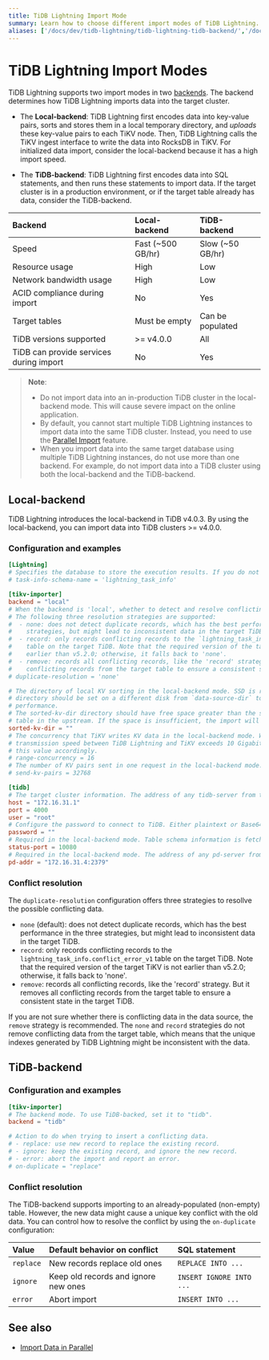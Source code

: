 ```yaml
---
title: TiDB Lightning Import Mode
summary: Learn how to choose different import modes of TiDB Lightning.
aliases: ['/docs/dev/tidb-lightning/tidb-lightning-tidb-backend/','/docs/dev/reference/tools/tidb-lightning/tidb-backend/','/tidb/dev/tidb-lightning-tidb-backend','/docs/dev/loader-overview/','/docs/dev/reference/tools/loader/','/docs/dev/load-misuse-handling/','/docs/dev/reference/tools/error-case-handling/load-misuse-handling/','/tidb/dev/load-misuse-handling','/tidb/dev/loader-overview/']
---
```


# TiDB Lightning Import Modes

TiDB Lightning supports two import modes in two [backends](/tidb-lightning/tidb-lightning-glossary.md#back-end). The backend determines how TiDB Lightning imports data into the target cluster.

- The **Local-backend**: TiDB Lightning first encodes data into key-value pairs, sorts and stores them in a local temporary directory, and *uploads* these key-value pairs to each TiKV node. Then, TiDB Lightning calls the TiKV ingest interface to write the data into RocksDB in TiKV. For initialized data import, consider the local-backend because it has a high import speed.

- The **TiDB-backend**: TiDB Lightning first encodes data into SQL statements, and then runs these statements to import data. If the target cluster is in a production environment, or if the target table already has data, consider the TiDB-backend.

| Backend | Local-backend | TiDB-backend |
|:---|:---|:---|
| Speed | Fast (~500 GB/hr) | Slow (~50 GB/hr) |
| Resource usage | High | Low |
| Network bandwidth usage | High | Low |
| ACID compliance during import | No | Yes |
| Target tables | Must be empty | Can be populated |
| TiDB versions supported | >= v4.0.0 | All |
| TiDB can provide services during import | No | Yes |

> **Note**:
>
> - Do not import data into an in-production TiDB cluster in the local-backend mode. This will cause severe impact on the online application.
> - By default, you cannot start multiple TiDB Lightning instances to import data into the same TiDB cluster. Instead, you need to use the [Parallel Import](/tidb-lightning/tidb-lightning-distributed-import.md) feature.
> - When you import data into the same target database using multiple TiDB Lightning instances, do not use more than one backend. For example, do not import data into a TiDB cluster using both the local-backend and the TiDB-backend.

## Local-backend

TiDB Lightning introduces the local-backend in TiDB v4.0.3. By using the local-backend, you can import data into TiDB clusters >= v4.0.0.

### Configuration and examples

```toml
[Lightning]
# Specifies the database to store the execution results. If you do not want to create this schema, set this value to an empty string.
# task-info-schema-name = 'lightning_task_info'

[tikv-importer]
backend = "local"
# When the backend is 'local', whether to detect and resolve conflicting records (unique key conflict).
# The following three resolution strategies are supported:
#  - none: does not detect duplicate records, which has the best performance in the three
#    strategies, but might lead to inconsistent data in the target TiDB.
#  - record: only records conflicting records to the `lightning_task_info.conflict_error_v1`
#    table on the target TiDB. Note that the required version of the target TiKV is not
#    earlier than v5.2.0; otherwise, it falls back to 'none'.
#  - remove: records all conflicting records, like the 'record' strategy. But it removes all
#    conflicting records from the target table to ensure a consistent state in the target TiDB.
# duplicate-resolution = 'none'

# The directory of local KV sorting in the local-backend mode. SSD is recommended, and the
# directory should be set on a different disk from `data-source-dir` to improve import
# performance.
# The sorted-kv-dir directory should have free space greater than the size of the largest
# table in the upstream. If the space is insufficient, the import will fail.
sorted-kv-dir = ""
# The concurrency that TiKV writes KV data in the local-backend mode. When the network
# transmission speed between TiDB Lightning and TiKV exceeds 10 Gigabit, you can increase
# this value accordingly.
# range-concurrency = 16
# The number of KV pairs sent in one request in the local-backend mode.
# send-kv-pairs = 32768

[tidb]
# The target cluster information. The address of any tidb-server from the cluster.
host = "172.16.31.1"
port = 4000
user = "root"
# Configure the password to connect to TiDB. Either plaintext or Base64 encoded.
password = ""
# Required in the local-backend mode. Table schema information is fetched from TiDB via this status-port.
status-port = 10080
# Required in the local-backend mode. The address of any pd-server from the cluster.
pd-addr = "172.16.31.4:2379"
```

### Conflict resolution

The `duplicate-resolution` configuration offers three strategies to resollve the possible conflicting data.

- `none` (default): does not detect duplicate records, which has the best performance in the three strategies, but might lead to inconsistent data in the target TiDB.
- `record`: only records conflicting records to the `lightning_task_info.conflict_error_v1` table on the target TiDB. Note that the required version of the target TiKV is not earlier than v5.2.0; otherwise, it falls back to 'none'.
- `remove`: records all conflicting records, like the 'record' strategy. But it removes all conflicting records from the target table to ensure a consistent state in the target TiDB.

If you are not sure whether there is conflicting data in the data source, the `remove` strategy is recommended. The `none` and `record` strategies do not remove conflicting data from the target table, which means that the unique indexes generated by TiDB Lightning might be inconsistent with the data.

## TiDB-backend

### Configuration and examples

```toml
[tikv-importer]
# The backend mode. To use TiDB-backed, set it to "tidb".
backend = "tidb"

# Action to do when trying to insert a conflicting data.
# - replace: use new record to replace the existing record.
# - ignore: keep the existing record, and ignore the new record.
# - error: abort the import and report an error.
# on-duplicate = "replace"
```

### Conflict resolution

The TiDB-backend supports importing to an already-populated (non-empty) table. However, the new data might cause a unique key conflict with the old data. You can control how to resolve the conflict by using the `on-duplicate` configuration:

| Value | Default behavior on conflict | SQL statement |
|:---|:---|:---|
| `replace` | New records replace old ones | `REPLACE INTO ...` |
| `ignore` | Keep old records and ignore new ones | `INSERT IGNORE INTO ...` |
| `error` | Abort import | `INSERT INTO ...` |

## See also

- [Import Data in Parallel](/tidb-lightning/tidb-lightning-distributed-import.md)
